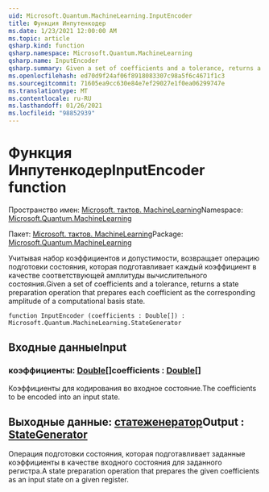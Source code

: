 ```yaml
---
uid: Microsoft.Quantum.MachineLearning.InputEncoder
title: Функция Инпутенкодер
ms.date: 1/23/2021 12:00:00 AM
ms.topic: article
qsharp.kind: function
qsharp.namespace: Microsoft.Quantum.MachineLearning
qsharp.name: InputEncoder
qsharp.summary: Given a set of coefficients and a tolerance, returns a state preparation operation that prepares each coefficient as the corresponding amplitude of a computational basis state.
ms.openlocfilehash: ed70d9f24af06f8918083307c98a5f6c4671f1c3
ms.sourcegitcommit: 71605ea9cc630e84e7ef29027e1f0ea06299747e
ms.translationtype: MT
ms.contentlocale: ru-RU
ms.lasthandoff: 01/26/2021
ms.locfileid: "98852939"
---
```

# <a name="inputencoder-function"></a><span data-ttu-id="05b8f-102">Функция Инпутенкодер</span><span class="sxs-lookup"><span data-stu-id="05b8f-102">InputEncoder function</span></span>

<span data-ttu-id="05b8f-103">Пространство имен: [Microsoft. тактов. MachineLearning](xref:Microsoft.Quantum.MachineLearning)</span><span class="sxs-lookup"><span data-stu-id="05b8f-103">Namespace: [Microsoft.Quantum.MachineLearning](xref:Microsoft.Quantum.MachineLearning)</span></span>

<span data-ttu-id="05b8f-104">Пакет: [Microsoft. тактов. MachineLearning](https://nuget.org/packages/Microsoft.Quantum.MachineLearning)</span><span class="sxs-lookup"><span data-stu-id="05b8f-104">Package: [Microsoft.Quantum.MachineLearning](https://nuget.org/packages/Microsoft.Quantum.MachineLearning)</span></span>


<span data-ttu-id="05b8f-105">Учитывая набор коэффициентов и допустимости, возвращает операцию подготовки состояния, которая подготавливает каждый коэффициент в качестве соответствующей амплитуды вычислительного состояния.</span><span class="sxs-lookup"><span data-stu-id="05b8f-105">Given a set of coefficients and a tolerance, returns a state preparation operation that prepares each coefficient as the corresponding amplitude of a computational basis state.</span></span>

```qsharp
function InputEncoder (coefficients : Double[]) : Microsoft.Quantum.MachineLearning.StateGenerator
```


## <a name="input"></a><span data-ttu-id="05b8f-106">Входные данные</span><span class="sxs-lookup"><span data-stu-id="05b8f-106">Input</span></span>

### <a name="coefficients--double"></a><span data-ttu-id="05b8f-107">коэффициенты: [Double](xref:microsoft.quantum.lang-ref.double)[]</span><span class="sxs-lookup"><span data-stu-id="05b8f-107">coefficients : [Double](xref:microsoft.quantum.lang-ref.double)[]</span></span>

<span data-ttu-id="05b8f-108">Коэффициенты для кодирования во входное состояние.</span><span class="sxs-lookup"><span data-stu-id="05b8f-108">The coefficients to be encoded into an input state.</span></span>



## <a name="output--stategenerator"></a><span data-ttu-id="05b8f-109">Выходные данные: [статеженератор](xref:Microsoft.Quantum.MachineLearning.StateGenerator)</span><span class="sxs-lookup"><span data-stu-id="05b8f-109">Output : [StateGenerator](xref:Microsoft.Quantum.MachineLearning.StateGenerator)</span></span>

<span data-ttu-id="05b8f-110">Операция подготовки состояния, которая подготавливает заданные коэффициенты в качестве входного состояния для заданного регистра.</span><span class="sxs-lookup"><span data-stu-id="05b8f-110">A state preparation operation that prepares the given coefficients as an input state on a given register.</span></span>